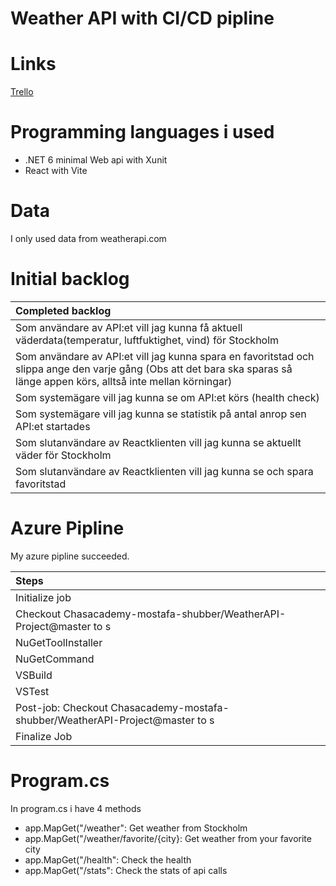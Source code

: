 # Weather API with CI/CD pipline

# Links
[Trello](https://trello.com/b/XLzxepF2/v%C3%A4derapi)

# Programming languages i used
* .NET 6 minimal Web api with Xunit
* React with Vite

# Data
I only used data from weatherapi.com

# Initial backlog

| Completed backlog |
|:------------------|
| Som användare av API:et vill jag kunna få aktuell väderdata(temperatur, luftfuktighet, vind) för Stockholm |
|Som användare av API:et vill jag kunna spara en favoritstad och slippa ange den varje gång (Obs att det bara ska sparas så länge appen körs, alltså inte mellan körningar)|
|Som systemägare vill jag kunna se om API:et körs (health check)|
|Som systemägare vill jag kunna se statistik på antal anrop sen API:et startades|
|Som slutanvändare av Reactklienten vill jag kunna se aktuellt väder för Stockholm|
|Som slutanvändare av Reactklienten vill jag kunna se och spara favoritstad|

# Azure Pipline
My azure pipline succeeded.

| Steps |
|:-------|
| Initialize job |
| Checkout Chasacademy-mostafa-shubber/WeatherAPI-Project@master to s |
|NuGetToolInstaller|
|NuGetCommand|
|VSBuild|
|VSTest|
|Post-job: Checkout Chasacademy-mostafa-shubber/WeatherAPI-Project@master to s|
|Finalize Job|

# Program.cs
In program.cs i have 4 methods
* app.MapGet("/weather": Get weather from Stockholm
* app.MapGet("/weather/favorite/{city}: Get weather from your favorite city
* app.MapGet("/health": Check the health
* app.MapGet("/stats": Check the stats of api calls

